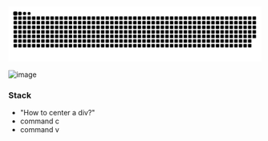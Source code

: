 <picture>
  <source media="(prefers-color-scheme: dark)" srcset="https://raw.githubusercontent.com/Satttoshi/Satttoshi/output/github-contribution-grid-snake-dark.svg">
  <source media="(prefers-color-scheme: light)" srcset="https://raw.githubusercontent.com/Satttoshi/Satttoshi/output/github-contribution-grid-snake.svg">
  <img alt="github contribution grid snake animation" src="https://raw.githubusercontent.com/Satttoshi/Satttoshi/output/github-contribution-grid-snake.svg">
</picture>

![image](https://github.com/Satttoshi/Satttoshi/assets/109807794/8b854358-0bdb-4a0f-8288-99c089f078d9)

### Stack
- "How to center a div?"
- command c
- command v

